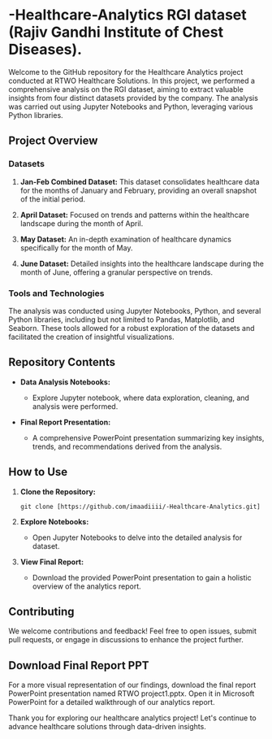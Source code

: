 # -Healthcare-Analytics RGI dataset (Rajiv Gandhi Institute of Chest Diseases).

Welcome to the GitHub repository for the Healthcare Analytics project conducted at RTWO Healthcare Solutions. In this project, we performed a comprehensive analysis on the RGI dataset, aiming to extract valuable insights from four distinct datasets provided by the company. The analysis was carried out using Jupyter Notebooks and Python, leveraging various Python libraries.

## Project Overview

### Datasets

1. **Jan-Feb Combined Dataset:** This dataset consolidates healthcare data for the months of January and February, providing an overall snapshot of the initial period.

2. **April Dataset:** Focused on trends and patterns within the healthcare landscape during the month of April.

3. **May Dataset:** An in-depth examination of healthcare dynamics specifically for the month of May.

4. **June Dataset:** Detailed insights into the healthcare landscape during the month of June, offering a granular perspective on trends.

### Tools and Technologies

The analysis was conducted using Jupyter Notebooks, Python, and several Python libraries, including but not limited to Pandas, Matplotlib, and Seaborn. These tools allowed for a robust exploration of the datasets and facilitated the creation of insightful visualizations.

## Repository Contents

- **Data Analysis Notebooks:**
  - Explore Jupyter notebook, where data exploration, cleaning, and analysis were performed.

- **Final Report Presentation:**
  - A comprehensive PowerPoint presentation summarizing key insights, trends, and recommendations derived from the analysis.

## How to Use

1. **Clone the Repository:**
   ```
   git clone [https://github.com/imaadiiii/-Healthcare-Analytics.git]
   ```

2. **Explore Notebooks:**
   - Open Jupyter Notebooks to delve into the detailed analysis for dataset.

3. **View Final Report:**
   - Download the provided PowerPoint presentation to gain a holistic overview of the analytics report.

## Contributing

We welcome contributions and feedback! Feel free to open issues, submit pull requests, or engage in discussions to enhance the project further.

## Download Final Report PPT

For a more visual representation of our findings, download the final report PowerPoint presentation named RTWO project1.pptx. Open it in Microsoft PowerPoint for a detailed walkthrough of our analytics report.

Thank you for exploring our healthcare analytics project! Let's continue to advance healthcare solutions through data-driven insights.
